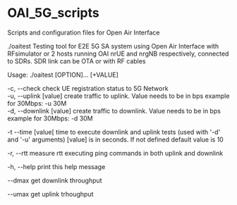 # OAI_5G_scripts
Scripts and configuration files for Open Air Interface

./oaitest
Testing tool for E2E 5G SA system using Open Air Interface with RFsimulator
or 2 hosts running OAI nrUE and nrgNB respectively, connected to SDRs.
SDR link can be OTA or with RF cables

Usage:  ./oaitest [OPTION]... [+VALUE] 

  -c, --check              check UE registration status to 5G Network  
  -u, --uplink [value]     create traffic to uplink. Value needs to be in bps
                           example for 30Mbps: -u 30M   
  -d, --downlink [value]   create traffic to downlink. Value needs to be in bps
                           example for 30Mbps: -d 30M
                           
  -t  --time [value[       time to execute downlink and uplink tests (used with '-d' and '-u' arguments) 
                           [value] is in seconds. If not defined default value is 10
                           
  -r, --rtt                measure rtt executing ping commands in both uplink and
                           downlink
                           
  -h, --help               print this help message
  
  --dmax                   get downlink throughput
  
  --umax                   get uplink trhoughput 
